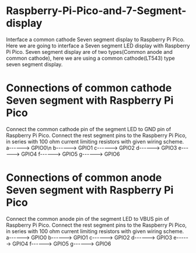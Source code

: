 # Raspberry-Pi-Pico-and-7-Segment-display
Interface a common cathode Seven segment display to Raspberry Pi Pico.
Here we are going to interface a Seven segment LED display with Raspberry Pi Pico. Seven segment display are of two types(Common anode and common cathode), here we are using a common cathode(LT543) type seven segment display.

# Connections of common cathode Seven segment with Raspberry Pi Pico
Connect the common cathode pin of the segment LED to GND pin of Raspberry Pi Pico.
Connect the rest segment pins to the Raspberry Pi Pico, in series with 100 ohm current limiting resistors with given wiring scheme.
a------> GPIO0\n
b------> GPIO1
c------> GPIO2
d------> GPIO3
e------> GPIO4
f------> GPIO5
g------> GPIO6

# Connections of common anode Seven segment with Raspberry Pi Pico
Connect the common anode pin of the segment LED to VBUS pin of Raspberry Pi Pico.
Connect the rest segment pins to the Raspberry Pi Pico, in series with 100 ohm current limiting resistors with given wiring scheme.
a------> GPIO0
b------> GPIO1
c------> GPIO2
d------> GPIO3
e------> GPIO4
f------> GPIO5
g------> GPIO6
